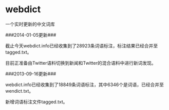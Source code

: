 webdict
=======

一个实时更新的中文词库

###2014-01-05更新###

截止今天webdict.info已经收集到了28923条词语标注，标注结果已经合并至tagged.txt。

目前正准备由Twitter语料切换到新闻和Twitter的混合语料中进行新词发现。

###2013-09-16更新###

webdict.info已经收集到了18849条词语标注，其中6346个是词语，已经合并至wendict.txt。

新增词语标注文件tagged.txt。


